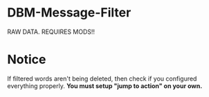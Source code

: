 # DBM-Message-Filter
RAW DATA. REQUIRES MODS!!

# Notice

If filtered words aren't being deleted, then check if you configured everything properly.
**You must setup "jump to action" on your own.**
